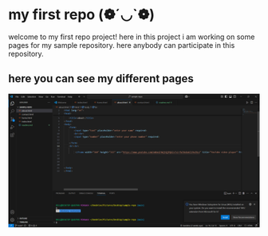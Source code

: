 # my first repo (❁´◡`❁)

welcome to my first repo project!
here in this project i am working on some pages for my sample repository.
here anybody can participate in this repository.

## here you can see my different pages

![screenshot](./pic/Screenshot%202025-02-11%20184254.png)
